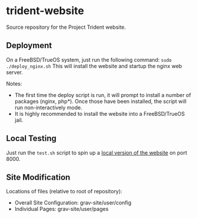 # trident-website
Source repository for the Project Trident website.

## Deployment
On a FreeBSD/TrueOS system, just run the following command:
`sudo ./deploy_nginx.sh`
This will install the website and startup the nginx web server.

Notes:
* The first time the deploy script is run, it will prompt to install a number of packages (nginx, php*). Once those have been installed, the script will run non-interactively mode.
* It is highly recommended to install the website into a FreeBSD/TrueOS jail.

## Local Testing
Just run the `test.sh` script to spin up a [local version of the website](http://localhost:8000) on port 8000.

## Site Modification
Locations of files (relative to root of repository):
* Overall Site Configuration: grav-site/user/config
* Individual Pages: grav-site/user/pages
